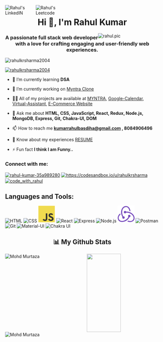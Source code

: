 <a href="https://www.linkedin.com/in/rahul-kr-sharma-35a989280/" target="_blank">
  <img align="left" alt="Rahul's LinkedIN" width="100px" src="https://cdn.icon-icons.com/icons2/2530/PNG/512/linkedin_button_icon_151847.png" />
</a>
<a href="https://leetcode.com/u/Rahulkr01/" target="_blank">
  <img align="left" alt="Rahul's Leetcode" width="100px" src="https://cdn.icon-icons.com/icons2/2530/PNG/512/leetcode_button_icon_151892.png" />
</a>
<h1 align="center">Hi 👋, I'm Rahul Kumar</h1>
<img width='200px'align='right' src='https://user-images.githubusercontent.com/55389276/140866485-8fb1c876-9a8f-4d6a-98dc-08c4981eaf70.gif' alt='rahul.pic' />
<h3 align="center" >A passionate full stack web developer with a love for crafting engaging and user-friendly web experiences.</h3>

<p align="left"> <img src="https://komarev.com/ghpvc/?username=rahulkrsharma2004&label=Profile%20views&color=0e75b6&style=flat" alt="rahulkrsharma2004" /> </p>

<p align="left"> <a href="https://github.com/ryo-ma/github-profile-trophy"><img src="https://github-profile-trophy.vercel.app/?username=rahulkrsharma2004" alt="rahulkrsharma2004" /></a> </p>

- 🌱 I’m currently learning **DSA**

- 🤝 I’m currently working on [Myntra Clone](https://myntra-project-nu.vercel.app)

- 👨‍💻 All of my projects are available at [MYNTRA](https://myntra-project-nu.vercel.app),  [Google-Calendar](https://google-calendar-rks.netlify.app),  [Virtual-Assistant](https://virtual-assistantrk.vercel.app),  [E-Commerce Website](https://e-commerce-rks.netlify.app/)

- 💬 Ask me about **HTML, CSS, JavaScript, React, Redux, Node.js, MongoDB, Express, Git, Chakra-UI, DOM**

- 📫 How to reach me **kumarrahulbasdiha@gmail.com , 8084906496**

- 📄 Know about my experiences [RESUME](https://drive.google.com/file/d/1PgsW0QeKX5C89US3MdZX7eTVM-6fzPfF/view?usp=drive_link)

- ⚡ Fun fact **I think I am Funny..**

<h3 align="left">Connect with me:</h3>
<p align="left">
<a href="https://linkedin.com/in/rahul-kumar-35a989280" target="blank"><img align="center" src="https://raw.githubusercontent.com/rahuldkjain/github-profile-readme-generator/master/src/images/icons/Social/linked-in-alt.svg" alt="rahul-kumar-35a989280" height="30" width="40" /></a>
<a href="https://codesandbox.com/https://codesandbox.io/u/rahulkrsharma" target="blank"><img align="center" src="https://raw.githubusercontent.com/rahuldkjain/github-profile-readme-generator/master/src/images/icons/Social/codesandbox.svg" alt="https://codesandbox.io/u/rahulkrsharma" height="30" width="40" /></a>
<a href="https://www.youtube.com/c/code_with_rahul" target="blank"><img align="center" src="https://raw.githubusercontent.com/rahuldkjain/github-profile-readme-generator/master/src/images/icons/Social/youtube.svg" alt="code_with_rahul" height="30" width="40" /></a>
</p>

<h2 align="left">Languages and Tools:</h2>
<p align="left">
  <img src="https://www.vectorlogo.zone/logos/w3_html5/w3_html5-icon.svg" alt="HTML" width="55" height="55"/>
  <img src="https://www.vectorlogo.zone/logos/w3_css/w3_css-icon.svg" alt="CSS" width="55" height="55"/>
  <img src="https://raw.githubusercontent.com/devicons/devicon/master/icons/javascript/javascript-original.svg" alt="JavaScript" width="55" height="55"/>
  <img src="https://www.vectorlogo.zone/logos/reactjs/reactjs-icon.svg" alt="React" width="55" height="55"/>
  <img src="https://www.svgrepo.com/show/376367/express.svg" alt="Express" width="55" height="55"/>
  <img src="https://www.vectorlogo.zone/logos/nodejs/nodejs-icon.svg" alt="Node.js" width="55" height="55"/>
  <img src="https://raw.githubusercontent.com/devicons/devicon/master/icons/redux/redux-original.svg" alt="Redux" width="55" height="55"/>
  <img src="https://www.vectorlogo.zone/logos/getpostman/getpostman-icon.svg" alt="Postman" width="55" height="55"/>
  <img src="https://www.vectorlogo.zone/logos/git-scm/git-scm-icon.svg" alt="Git" width="55" height="55"/>
  <img src="https://www.svgrepo.com/show/354048/material-ui.svg" alt="Material-UI" width="55" height="55"/>
  <img src="https://www.svgrepo.com/show/330132/chakraui.svg" alt="Chakra UI" width="55" height="55"/>
</p>
<h2 align="center">📊 My Github Stats</h2>
<div>
  <img align="left" src="https://github-readme-streak-stats.herokuapp.com/?user=Rahulkrsharma2004&theme=radical" alt="Mohd Murtaza" height="250px" width="47%" />
  <img align="right" src="https://github-readme-stats.vercel.app/api?username=Rahulkrsharma2004&show_icons=true&theme=radical" height="255px" width="47%"/>
</div>

<br />

<div>
  <img align="left" src="https://github-readme-stats.vercel.app/api/top-langs/?username=Rahulkrsharma2004&theme=radical&langs_count=8" alt="Mohd Murtaza" height="260px" width="100%"/>
</div>
